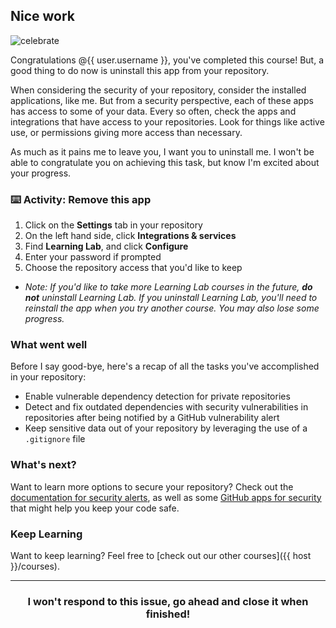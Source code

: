## Nice work

![celebrate](https://octodex.github.com/images/benevocats.jpg)

Congratulations @{{ user.username }}, you've completed this course! But, a good thing to do now is uninstall this app from your repository.

When considering the security of your repository, consider the installed applications, like me. But from a security perspective, each of these apps has access to some of your data. Every so often, check the apps and integrations that have access to your repositories. Look for things like active use, or  permissions giving more access than necessary.

As much as it pains me to leave you, I want you to uninstall me. I won't be able to congratulate you on achieving this task, but know I'm excited about your progress.


### :keyboard: Activity: Remove this app
1. Click on the **Settings** tab in your repository
2. On the left hand side, click **Integrations & services**
3. Find **Learning Lab**, and click **Configure**
4. Enter your password if prompted
5. Choose the repository access that you'd like to keep
  - _Note: If you'd like to take more Learning Lab courses in the future, **do not** uninstall Learning Lab. If you uninstall Learning Lab, you'll need to reinstall the app when you try another course. You may also lose some progress._

### What went well

Before I say good-bye, here's a recap of all the tasks you've accomplished in your repository:

- Enable vulnerable dependency detection for private repositories
- Detect and fix outdated dependencies with security vulnerabilities in repositories after being notified by a GitHub vulnerability alert
- Keep sensitive data out of your repository by leveraging the use of a `.gitignore` file

### What's next?

Want to learn more options to secure your repository? Check out the [documentation for security alerts](https://help.github.com/articles/about-security-alerts-for-vulnerable-dependencies/), as well as some [GitHub apps for security](https://github.com/marketplace/category/security) that might help you keep your code safe.

### Keep Learning

Want to keep learning? Feel free to [check out our other courses]({{ host }}/courses).

<hr>
<h3 align="center">I won't respond to this issue, go ahead and close it when finished!</h3>
